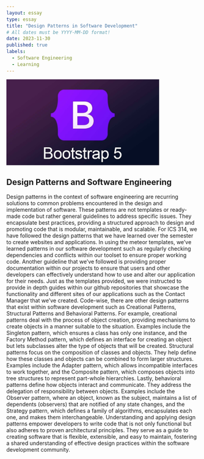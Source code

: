 ```yaml
---
layout: essay
type: essay
title: "Design Patterns in Software Development"
# All dates must be YYYY-MM-DD format!
date: 2023-11-30
published: true
labels:
  - Software Engineering
  - Learning
---
```


<img width="400px" class="rounded float-start pe-4" src="../img/Bootstrap5.jpg">

## Design Patterns and Software Engineering
Design patterns in the context of software engineering are recurring solutions to common problems encountered in the design and implementation of software. These patterns are not templates or ready-made code but rather general guidelines to address specific issues. They encapsulate best practices, providing a structured approach to design and promoting code that is modular, maintainable, and scalable. 
	For ICS 314, we have followed the design patterns that we have learned over the semester to create websites and applications. In using the meteor templates, we’ve learned patterns in our software development such as regularly checking dependencies and conflicts within our toolset to ensure proper working code. Another guideline that we’ve followed is providing proper documentation within our projects to ensure that users and other developers can effectively understand how to use and alter our application for their needs. Just as the templates provided, we were instructed to provide in depth guides within our github repositories that showcase the functionality and different sites of our applications such as the Contact Manager that we’ve created. Code-wise, there are other design patterns that exist within software development such as Creational Patterns, Structural Patterns and Behavioral Patterns. 
For example, creational patterns deal with the process of object creation, providing mechanisms to create objects in a manner suitable to the situation. Examples include the Singleton pattern, which ensures a class has only one instance, and the Factory Method pattern, which defines an interface for creating an object but lets subclasses alter the type of objects that will be created.
	Structural patterns focus on the composition of classes and objects. They help define how these classes and objects can be combined to form larger structures. Examples include the Adapter pattern, which allows incompatible interfaces to work together, and the Composite pattern, which composes objects into tree structures to represent part-whole hierarchies.
	Lastly, behavioral patterns define how objects interact and communicate. They address the delegation of responsibility between objects. Examples include the Observer pattern, where an object, known as the subject, maintains a list of dependents (observers) that are notified of any state changes, and the Strategy pattern, which defines a family of algorithms, encapsulates each one, and makes them interchangeable.
	Understanding and applying design patterns empower developers to write code that is not only functional but also adheres to proven architectural principles. They serve as a guide to creating software that is flexible, extensible, and easy to maintain, fostering a shared understanding of effective design practices within the software development community.
